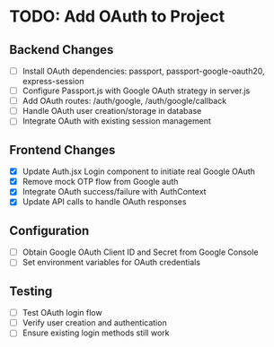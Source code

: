 # TODO: Add OAuth to Project

## Backend Changes
- [ ] Install OAuth dependencies: passport, passport-google-oauth20, express-session
- [ ] Configure Passport.js with Google OAuth strategy in server.js
- [ ] Add OAuth routes: /auth/google, /auth/google/callback
- [ ] Handle OAuth user creation/storage in database
- [ ] Integrate OAuth with existing session management

## Frontend Changes
- [x] Update Auth.jsx Login component to initiate real Google OAuth
- [x] Remove mock OTP flow from Google auth
- [x] Integrate OAuth success/failure with AuthContext
- [x] Update API calls to handle OAuth responses

## Configuration
- [ ] Obtain Google OAuth Client ID and Secret from Google Console
- [ ] Set environment variables for OAuth credentials

## Testing
- [ ] Test OAuth login flow
- [ ] Verify user creation and authentication
- [ ] Ensure existing login methods still work

